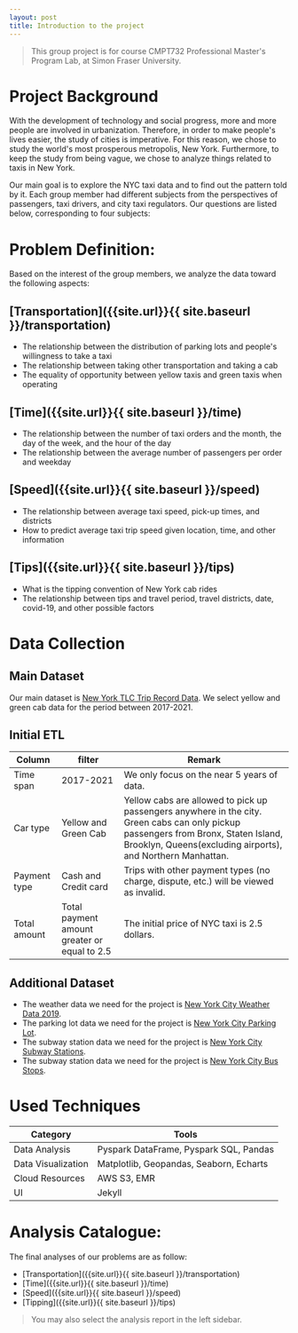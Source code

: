 ```yaml
---
layout: post
title: Introduction to the project
---
```


> This group project is for course CMPT732 Professional Master's Program Lab, at Simon Fraser University.

# Project Background

With the development of technology and social progress, more and more people are involved in urbanization. Therefore, in order to make people's lives easier, the study of cities is imperative. For this reason, we chose to study the world's most prosperous metropolis, New York. Furthermore, to keep the study from being vague, we chose to analyze things related to taxis in New York.

Our main goal is to explore the NYC taxi data and to find out the pattern told by it. Each group member had different subjects from the perspectives of passengers, taxi drivers, and city taxi regulators. Our questions are listed below, corresponding to four subjects:


# Problem Definition:
Based on the interest of the group members, we analyze the data toward the following aspects:

## [Transportation]({{site.url}}{{ site.baseurl }}/transportation)
- The relationship between the distribution of parking lots and people's willingness to take a taxi
- The relationship between taking other transportation and taking a cab
- The equality of opportunity between yellow taxis and green taxis when operating
## [Time]({{site.url}}{{ site.baseurl }}/time)
- The relationship between the number of taxi orders and the month, the day of the week, and the hour of the day
- The relationship between the average number of passengers per order and weekday
## [Speed]({{site.url}}{{ site.baseurl }}/speed)
- The relationship between average taxi speed, pick-up times, and districts
- How to predict average taxi trip speed given location, time, and other information
## [Tips]({{site.url}}{{ site.baseurl }}/tips)
- What is the tipping convention of New York cab rides
- The relationship between tips and travel period, travel districts, date, covid-19, and other possible factors 


# Data Collection

## Main Dataset
Our main dataset is [New York TLC Trip Record Data](https://www.nyc.gov/site/tlc/about/tlc-trip-record-data.page). We select yellow and green cab data for the period between 2017-2021. 

## Initial ETL
| Column       | filter                                       | Remark                                                       |
| ------------ | -------------------------------------------- | ------------------------------------------------------------ |
| Time span    | 2017-2021                                    | We only focus on the near 5 years of data.                   |
| Car type     | Yellow and Green Cab                         | Yellow cabs are allowed to pick up passengers anywhere in the city. Green cabs can only pickup passengers from Bronx, Staten Island, Brooklyn, Queens(excluding airports), and Northern Manhattan. |
| Payment type | Cash and Credit card                         | Trips with other payment types (no charge, dispute, etc.) will be viewed as invalid.    |
| Total amount | Total payment amount greater or equal to 2.5 | The initial price of NYC taxi is 2.5 dollars.                |

## Additional Dataset
- The weather data we need for the project is [New York City Weather Data 2019](https://www.kaggle.com/datasets/alejopaullier/new-york-city-weather-data-2019).
- The parking lot data we need for the project is [New York City Parking Lot](https://data.cityofnewyork.us/City-Government/Parking-Lot/h7zy-iq3d).
- The subway station data we need for the project is [New York City Subway Stations](https://data.cityofnewyork.us/Transportation/Subway-Stations/arq3-7z49).
- The subway station data we need for the project is [New York City Bus Stops](https://data.cityofnewyork.us/Transportation/Bus-Stop-Shelters/qafz-7myz).


# Used Techniques

Category|Tools
-|-
Data Analysis | Pyspark DataFrame, Pyspark SQL, Pandas
Data Visualization | Matplotlib, Geopandas, Seaborn, Echarts
Cloud Resources | AWS S3, EMR
UI | Jekyll

# Analysis Catalogue:
The final analyses of our problems are as follow:
- [Transportation]({{site.url}}{{ site.baseurl }}/transportation)
- [Time]({{site.url}}{{ site.baseurl }}/time)
- [Speed]({{site.url}}{{ site.baseurl }}/speed)
- [Tipping]({{site.url}}{{ site.baseurl }}/tips)

> You may also select the analysis report in the left sidebar.